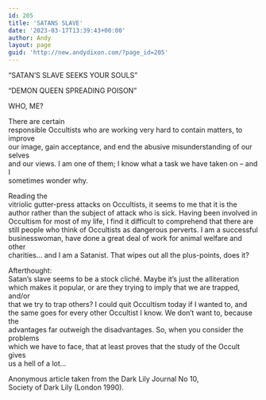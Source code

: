 ```yaml
---
id: 205
title: 'SATANS SLAVE'
date: '2023-03-17T13:39:43+00:00'
author: Andy
layout: page
guid: 'http://new.andydixon.com/?page_id=205'
---
```


“SATAN’S SLAVE SEEKS YOUR SOULS”

“DEMON QUEEN SPREADING POISON”

WHO, ME?

There are certain  
responsible Occultists who are working very hard to contain matters, to improve  
our image, gain acceptance, and end the abusive misunderstanding of our selves  
and our views. I am one of them; I know what a task we have taken on – and I  
sometimes wonder why.

Reading the  
vitriolic gutter-press attacks on Occultists, it seems to me that it is the  
author rather than the subject of attack who is sick. Having been involved in  
Occultism for most of my life, I find it difficult to comprehend that there are  
still people who think of Occultists as dangerous perverts. I am a successful  
businesswoman, have done a great deal of work for animal welfare and other  
charities… and I am a Satanist. That wipes out all the plus-points, does it?

Afterthought:  
Satan’s slave seems to be a stock cliché. Maybe it’s just the alliteration  
which makes it popular, or are they trying to imply that we are trapped, and/or  
that we try to trap others? I could quit Occultism today if I wanted to, and  
the same goes for every other Occultist I know. We don’t want to, because the  
advantages far outweigh the disadvantages. So, when you consider the problems  
which we have to face, that at least proves that the study of the Occult gives  
us a hell of a lot…

Anonymous article taken from the Dark Lily Journal No 10,  
Society of Dark Lily (London 1990).